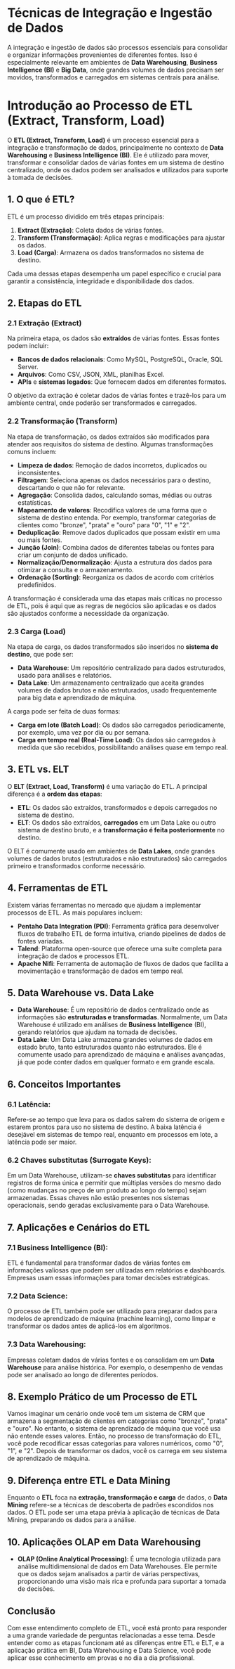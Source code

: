 # Técnicas de Integração e Ingestão de Dados

A integração e ingestão de dados são processos essenciais para consolidar e organizar informações provenientes de diferentes fontes. Isso é especialmente relevante em ambientes de **Data Warehousing**, **Business Intelligence (BI)** e **Big Data**, onde grandes volumes de dados precisam ser movidos, transformados e carregados em sistemas centrais para análise.

# Introdução ao Processo de ETL (Extract, Transform, Load)

O **ETL (Extract, Transform, Load)** é um processo essencial para a integração e transformação de dados, principalmente no contexto de **Data Warehousing** e **Business Intelligence (BI)**. Ele é utilizado para mover, transformar e consolidar dados de várias fontes em um sistema de destino centralizado, onde os dados podem ser analisados e utilizados para suporte à tomada de decisões.

## 1. O que é ETL?
ETL é um processo dividido em três etapas principais:
1. **Extract (Extração)**: Coleta dados de várias fontes.
2. **Transform (Transformação)**: Aplica regras e modificações para ajustar os dados.
3. **Load (Carga)**: Armazena os dados transformados no sistema de destino.

Cada uma dessas etapas desempenha um papel específico e crucial para garantir a consistência, integridade e disponibilidade dos dados.

## 2. Etapas do ETL

### 2.1 Extração (Extract)
Na primeira etapa, os dados são **extraídos** de várias fontes. Essas fontes podem incluir:
- **Bancos de dados relacionais**: Como MySQL, PostgreSQL, Oracle, SQL Server.
- **Arquivos**: Como CSV, JSON, XML, planilhas Excel.
- **APIs** e **sistemas legados**: Que fornecem dados em diferentes formatos.

O objetivo da extração é coletar dados de várias fontes e trazê-los para um ambiente central, onde poderão ser transformados e carregados.

### 2.2 Transformação (Transform)
Na etapa de transformação, os dados extraídos são modificados para atender aos requisitos do sistema de destino. Algumas transformações comuns incluem:
- **Limpeza de dados**: Remoção de dados incorretos, duplicados ou inconsistentes.
- **Filtragem**: Seleciona apenas os dados necessários para o destino, descartando o que não for relevante.
- **Agregação**: Consolida dados, calculando somas, médias ou outras estatísticas.
- **Mapeamento de valores**: Recodifica valores de uma forma que o sistema de destino entenda. Por exemplo, transformar categorias de clientes como "bronze", "prata" e "ouro" para "0", "1" e "2".
- **Deduplicação**: Remove dados duplicados que possam existir em uma ou mais fontes.
- **Junção (Join)**: Combina dados de diferentes tabelas ou fontes para criar um conjunto de dados unificado.
- **Normalização/Denormalização**: Ajusta a estrutura dos dados para otimizar a consulta e o armazenamento.
- **Ordenação (Sorting)**: Reorganiza os dados de acordo com critérios predefinidos.

A transformação é considerada uma das etapas mais críticas no processo de ETL, pois é aqui que as regras de negócios são aplicadas e os dados são ajustados conforme a necessidade da organização.

### 2.3 Carga (Load)
Na etapa de carga, os dados transformados são inseridos no **sistema de destino**, que pode ser:
- **Data Warehouse**: Um repositório centralizado para dados estruturados, usado para análises e relatórios.
- **Data Lake**: Um armazenamento centralizado que aceita grandes volumes de dados brutos e não estruturados, usado frequentemente para big data e aprendizado de máquina.

A carga pode ser feita de duas formas:
- **Carga em lote (Batch Load)**: Os dados são carregados periodicamente, por exemplo, uma vez por dia ou por semana.
- **Carga em tempo real (Real-Time Load)**: Os dados são carregados à medida que são recebidos, possibilitando análises quase em tempo real.

## 3. ETL vs. ELT
O **ELT (Extract, Load, Transform)** é uma variação do ETL. A principal diferença é a **ordem das etapas**:
- **ETL**: Os dados são extraídos, transformados e depois carregados no sistema de destino.
- **ELT**: Os dados são extraídos, **carregados** em um Data Lake ou outro sistema de destino bruto, e a **transformação é feita posteriormente** no destino.

O ELT é comumente usado em ambientes de **Data Lakes**, onde grandes volumes de dados brutos (estruturados e não estruturados) são carregados primeiro e transformados conforme necessário.

## 4. Ferramentas de ETL
Existem várias ferramentas no mercado que ajudam a implementar processos de ETL. As mais populares incluem:
- **Pentaho Data Integration (PDI)**: Ferramenta gráfica para desenvolver fluxos de trabalho ETL de forma intuitiva, criando pipelines de dados de fontes variadas.
- **Talend**: Plataforma open-source que oferece uma suíte completa para integração de dados e processos ETL.
- **Apache Nifi**: Ferramenta de automação de fluxos de dados que facilita a movimentação e transformação de dados em tempo real.

## 5. Data Warehouse vs. Data Lake
- **Data Warehouse**: É um repositório de dados centralizado onde as informações são **estruturadas e transformadas**. Normalmente, um Data Warehouse é utilizado em análises de **Business Intelligence** (BI), gerando relatórios que ajudam na tomada de decisões.
- **Data Lake**: Um Data Lake armazena grandes volumes de dados em estado bruto, tanto estruturados quanto não estruturados. Ele é comumente usado para aprendizado de máquina e análises avançadas, já que pode conter dados em qualquer formato e em grande escala.

## 6. Conceitos Importantes
### 6.1 Latência:
Refere-se ao tempo que leva para os dados saírem do sistema de origem e estarem prontos para uso no sistema de destino. A baixa latência é desejável em sistemas de tempo real, enquanto em processos em lote, a latência pode ser maior.

### 6.2 Chaves substitutas (Surrogate Keys):
Em um Data Warehouse, utilizam-se **chaves substitutas** para identificar registros de forma única e permitir que múltiplas versões do mesmo dado (como mudanças no preço de um produto ao longo do tempo) sejam armazenadas. Essas chaves não estão presentes nos sistemas operacionais, sendo geradas exclusivamente para o Data Warehouse.

## 7. Aplicações e Cenários do ETL
### 7.1 Business Intelligence (BI):
ETL é fundamental para transformar dados de várias fontes em informações valiosas que podem ser utilizadas em relatórios e dashboards. Empresas usam essas informações para tomar decisões estratégicas.

### 7.2 Data Science:
O processo de ETL também pode ser utilizado para preparar dados para modelos de aprendizado de máquina (machine learning), como limpar e transformar os dados antes de aplicá-los em algoritmos.

### 7.3 Data Warehousing:
Empresas coletam dados de várias fontes e os consolidam em um **Data Warehouse** para análise histórica. Por exemplo, o desempenho de vendas pode ser analisado ao longo de diferentes períodos.

## 8. Exemplo Prático de um Processo de ETL
Vamos imaginar um cenário onde você tem um sistema de CRM que armazena a segmentação de clientes em categorias como "bronze", "prata" e "ouro". No entanto, o sistema de aprendizado de máquina que você usa não entende esses valores. Então, no processo de transformação do ETL, você pode recodificar essas categorias para valores numéricos, como "0", "1", e "2". Depois de transformar os dados, você os carrega em seu sistema de aprendizado de máquina.

## 9. Diferença entre ETL e Data Mining
Enquanto o **ETL** foca na **extração, transformação e carga** de dados, o **Data Mining** refere-se a técnicas de descoberta de padrões escondidos nos dados. O ETL pode ser uma etapa prévia à aplicação de técnicas de Data Mining, preparando os dados para a análise.

## 10. Aplicações OLAP em Data Warehousing
- **OLAP (Online Analytical Processing)**: É uma tecnologia utilizada para análise multidimensional de dados em Data Warehouses. Ele permite que os dados sejam analisados a partir de várias perspectivas, proporcionando uma visão mais rica e profunda para suportar a tomada de decisões.

## Conclusão
Com esse entendimento completo de ETL, você está pronto para responder a uma grande variedade de perguntas relacionadas a esse tema. Desde entender como as etapas funcionam até as diferenças entre ETL e ELT, e a aplicação prática em BI, Data Warehousing e Data Science, você pode aplicar esse conhecimento em provas e no dia a dia profissional.


